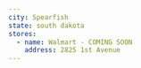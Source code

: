 ```yaml
---
city: Spearfish
state: south dakota
stores:
  - name: Walmart - COMING SOON
    address: 2825 1st Avenue
---
```


